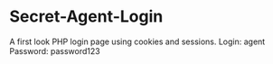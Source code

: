 # Secret-Agent-Login
A first look PHP login page using cookies and sessions.
Login: agent 
Password: password123
